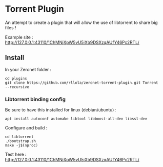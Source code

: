 # Torrent Plugin

An attempt to create a plugin that will allow the use of libtorrent to share big files !

Example site : http://127.0.0.1:43110/1ChMNjXpW5vU5iXb9DSXzqAUfY46Pc2RTL/

## Install

In your Zeronet folder :
```
cd plugins
git clone https://github.com/rllola/zeronet-torrent-plugin.git Torrent --recursive
```

### Libtorrent binding config

Be sure to have this installed for linux (debian/ubuntu) :
```
apt install autoconf automake libtool libboost-all-dev libssl-dev
```

Configure and build :
```
cd libtorrent
./bootstrap.sh
make -j$(nproc)
```

Test here : http://127.0.0.1:43110/1ChMNjXpW5vU5iXb9DSXzqAUfY46Pc2RTL/
